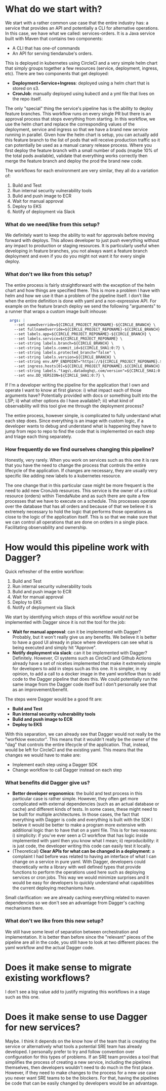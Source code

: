 # What do we start with?
We start with a rather common use case that the entire industry has: a service that provides an API and potentially a CLI for alternative operations. In this case, we have what we called: services-orders. It is a Java service built with Maven that contains two components:
* A CLI that has one-of commands
* An API for serving tiendanube's orders.

This is deployed in kubernetes using CircleCI and a very simple helm chart that simply groups together a few resources (service, deployment, ingress, etc). There are two components that get deployed:
* **Deployment+Service+Ingress**: deployed using a helm chart that is stored on s3.
* **CronJob**: manually deployed using kubectl and a yml file that lives on the repo itself.

The only "special" thing the service's pipeline has is the ability to deploy feature branches. This workflow runs on every single PR but there is an approval process that stops everything from starting. In this workflow, we use the helm chart and replace the corresponding values of the deployment, service and ingress so that we have a brand new service running in parallel. Given how the helm chart is setup, you can actually add this feature branch to the list of pods that will receive production traffic so it can potentially be used as a manual canary release process. Where you first deploy the feature branch with a small number of pods (maybe 10% of the total pods available), validate that everything works correctly then merge the feature branch and deploy the prod the brand new code.

The workflows for each environment are very similar, they all do a variation of:
1. Build and Test
2. Run internal security vulnerability tools
3. Bulid and push image to ECR
4. Wait for manual approval
5. Deploy to EKS
6. Notify of deployment via Slack

### What do we need/like from this setup?
We definitely want to keep the ability to wait for approvals before moving forward with deploys. This allows developer to just push everything without any impact to production or staging resources. It is particularly useful when developing in feature branches, you not always want a feature branch deployment and even if you do you might not want it for every single deploy.

### What don't we like from this setup?
The entire process is fairly straightforward with the exception of the helm chart and how things are specified there. This is more a problem I have with helm and how we use it than a problem of the pipeline itself. I don't like when the entire definition is done with yaml and a non-expressive API. For example on the feature branch deploy we send the following "arguments" to a runner that wraps a custom image built inhouse:
```yaml
  args: |
    --set nameOverride=${CIRCLE_PROJECT_REPONAME}-${CIRCLE_BRANCH} \
    --set fullnameOverride=${CIRCLE_PROJECT_REPONAME}-${CIRCLE_BRANCH} \
    --set labels.app=${CIRCLE_PROJECT_REPONAME}-${CIRCLE_BRANCH} \
    --set labels.service=${CIRCLE_PROJECT_REPONAME} \
    --set-string labels.branch=${CIRCLE_BRANCH} \
    --set-string labels.commit_id=${CIRCLE_SHA1:0:7} \
    --set-string labels.protected_branch="false" \
    --set-string labels.version=${CIRCLE_BRANCH} \
    --set-string env.APP_ENDPOINT="https://${CIRCLE_PROJECT_REPONAME}.${CIRCLE_BRANCH}.<url>.com" \
    --set ingress.hosts[0]=${CIRCLE_PROJECT_REPONAME}.${CIRCLE_BRANCH}.<url>.com \
    --set-string labels."tags\.datadoghq\.com/version"=${CIRCLE_SHA1:0:7} \
    --set env.DD_VERSION=${CIRCLE_SHA1:0:7} \
```

If I'm a developer writing the pipeline for the application that I own and operate I want to know at first glance: i) what impact each of those arguments have? Potentially provided with docs or something built into the LSP; ii) what other options do I have available?; iii) what kind of observability will this tool give me through the deployment process?

The entire process, however simple, is complicated to fully understand what each step does. Since everything is an image with custom logic, if a developer wants to debug and understand what is happening they have to jump from repo to repo to find the code that is implemented on each step and triage each thing separately.

### How frequently do we find ourselves changing this pipeline?
Honestly, very rarely. When you work on services such as this one it is rare that you have the need to change the process that controls the entire lifecycle of the application. If changes are necessary, they are usually very specific like adding new labels to a kubernetes resource.

The one change that in this particular case might be more frequent is the need to add new CronJob resources. This service is the owner of a critical resource (orders) within TiendaNube and as such there are quite a few processes that we have to execute on a schedule. This processes operate over the database that has all orders and because of that we believe it is extremely necessary to hold the logic that performs those operations as close to the logic of the application itself. This is so that we make sure that we can control all operations that are done on orders in a single place. Facilitating observability and ownership.

# How would this pipeline work with Dagger?
Quick refresher of the entire workflow:
1. Build and Test
2. Run internal security vulnerability tools
3. Bulid and push image to ECR
4. Wait for manual approval
5. Deploy to EKS
6. Notify of deployment via Slack

We start by identifying which steps of this workflow *would not* be implemented with Dagger since it is not the tool for the job:
* **Wait for manual approval**: can it be implemented with Dagger? Probably, but it won't really give us any benefits. We believe it is better to have a good UI already in place where developers can see what is being executed and simply hit "Approve".
* **Notify deployment via slack**: can it be implemented with Dagger? Definitely. However, CI systems such as CircleCI and Github Actions already have a set of niceties implemented that make it extremely simple for developers to add in steps such as this one. It is simpler, in my opinion, to add a call to a docker image in the yaml workflow than to add code to the Dagger pipeline that does this. We could potentially run the same image from the Dagger code itself but I don't personally see that as an improvement/benefit.

The steps were Dagger would be a good fit are:
* **Build and Test**
* **Run internal security vulnerability tools**
* **Bulid and push image to ECR**
* **Deploy to EKS**

With this separation, we can already see that Dagger would not really be the "worfklow executor". This means that it wouldn't really be the owner of the "dag" that controls the entire lifecycle of the application. That, instead, would be left for CircleCI and the existing yaml. This means that the changes we would have to make are:
* Implement each step using a Dagger SDK
* Change workflow to call Dagger instead on each step

### What benefits did Dagger give us?
* **Better developer ergonomics**: the build and test process in this particular case is rather simple. However, they often get more complicated with external dependencies (such as an actual database or cache) and different kinds of tests. In some cases, these might need to be built for multiple architectures. In those cases, the fact that everything with Dagger is code and everything is built with the SDK I believe it would be better to make a program more extensive with additional logic than to have that on a yaml file. This is for two reasons: i) simplicity: if you've ever seen a CI workflow that has logic inside implemented with yaml then you know what I mean; ii) reproducibility: it is just code, the developer writing this code can easily test it locally.
* (Theoretical) **Clear APIs for what can be changed in a deployment**: a complaint I had before was related to having an interface of what I can change on a service in pure yaml. With Dagger, developers could theoretically write a library with well defined types that provide functions to perform the operations used here such as deploying services or cron jobs. This way we would minimize surprises and it would be easy for developers to quickly understand what capabilities the current deploying mechanisms have.

Small clarification: we are already caching everything related to maven dependencies so we don't see an advantage from Dagger's caching mechanisms there.

### What don't we like from this new setup?
We still have some level of separation between orchestration and implementation. It is better than before since the "relevant" pieces of the pipeline are all in the code, you still have to look at two different places: the yaml workflow and the actual Dagger code.

# Does it make sense to migrate existing workflows?
I don't see a big value add to justify migrating this workflows in a stage such as this one.

# Does it make sense to use Dagger for new services?
Maybe. I think it depends on the know how of the team that is creating the service or alternatively what tools a potential SRE team has already developed. I personally prefer to try and follow convention over configuration for this types of problems. If an SRE team provides a tool that simplifies the process of creating a new service, including the pipelines themselves, then developers wouldn't need to do much in the first place. However, if they need to make changes to the process for a new use case you never want SRE teams to be the blockers. For that, having the pipelines be code that can be easily changed by developers would be an advantage.
